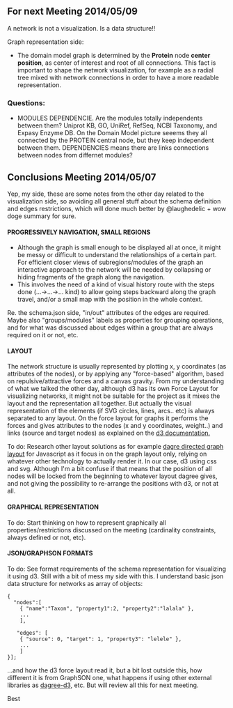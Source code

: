 ## For next Meeting 2014/05/09
A network is not a visualization. Is a data structure!!

Graph representation side:
- The domain model graph is determined by the **Protein** node **center position**, as center of interest and root of all connections. This fact is important to shape the network visualization, for example as a radial tree mixed with network connections in order to have a more readable representation.


### Questions:

- MODULES DEPENDENCIE. Are the modules totally independents between them? Uniprot KB, GO, UniRef, RefSeq, NCBI Taxonomy, and Expasy Enzyme DB. On the Domain Model picture seeems they all connected by the PROTEIN central node, but they keep independent between them. DEPENDENCIES means there are links connections between nodes from differnet modules?


## Conclusions Meeting 2014/05/07

Yep,
my side, these are some notes from the other day related to the visualization side, so avoiding all general stuff about the schema definition and edges restrictions, which will done much better by @laughedelic + wow doge summary for sure.

#### PROGRESSIVELY NAVIGATION, SMALL REGIONS 
- Although the graph is small enough to be displayed all at once, it might be messy or difficult to understand the relationships of a certain part. For efficient closer views of subregions/modules of the graph an interactive approach to the network will be needed by collapsing or hiding fragments of the graph along the navigation.
- This involves the need of a kind of visual history route with the steps done (...->...->... kind) to allow going steps backward along the graph travel, and/or a small map with the position in the whole context.

Re. the schema.json side, "in/out" attributes of the edges are required. Maybe also "groups/modules" labels as properties for grouping operations, and for what was discussed about edges within a group that are always required on it or not, etc.


#### LAYOUT
The network structure is usually represented by plotting x, y coordinates (as attributes of the nodes), or by applying any "force-based" algorithm, based on repulsive/attractive forces and a canvas gravity.
From my understanding of what we talked the other day, although d3 has its own Force Layout for visualizing networks, it might not be suitable for the project as it mixes the layout and the representation all together. But actually the visual representation of the elements (if SVG circles, lines, arcs.. etc) is always separated to any layout. On the force layout for graphs it performs the forces and gives attributes to the nodes (x and y coordinates, weight..) and links (source and target nodes) as explained on the [d3 documentation.](https://github.com/mbostock/d3/wiki/Force-Layout)

To do: Research other layout solutions as for example [dagre directed graph layout](https://github.com/cpettitt/dagre) for Javascript as it focus in on the graph layout only, relying on whatever other technology to actually render it. In our case, d3 using css and svg.
Although I'm a bit confuse if that means that the position of all nodes will be locked from the beginning to whatever layout dagree gives, and not giving the possibility to re-arrange the positions with d3, or not at all.


#### GRAPHICAL REPRESENTATION
To do: Start thinking on how to represent graphically all properties/restrictions discussed on the meeting (cardinality constraints, always defined or not, etc).


#### JSON/GRAPHSON FORMATS
To do: See format requirements of the schema representation for visualizing it using d3. 
Still with a bit of mess my side with this. I understand basic json data structure for networks as array of objects:

    {
      "nodes":[
        { "name":"Taxon", "property1":2, "property2":"lalala" },
        ...
        ],
     
       "edges": [
        { "source": 0, "target": 1, "property3": "lelele" },
        ...
        ]
    }];

...and how the d3 force layout read it, but a bit lost outside this, how different it is from GraphSON one, what happens if using other external libraries as [dagree-d3](https://sourcegraph.com/github.com/alexkalderimis/dagre-d3), etc.
But will review all this for next meeting.

Best
